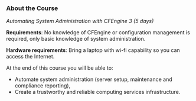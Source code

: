 ### About the Course

*Automating System Administration with CFEngine 3 (5 days)*

**Requirements**: No knowledge of CFEngine or configuration management is
required, only basic knowledge of system administration.

**Hardware requirements**: Bring a laptop with wi-fi capability so you can access the Internet.

At the end of this course you will be able to:

- Automate system administration (server setup, maintenance and compliance reporting),
- Create a trustworthy and reliable computing services infrastructure.
